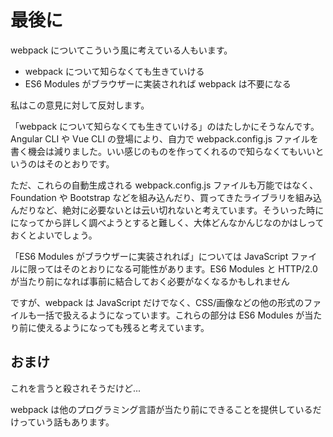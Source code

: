# 最後に
webpack についてこういう風に考えている人もいます。

* webpack について知らなくても生きていける
* ES6 Modules がブラウザーに実装されれば webpack は不要になる

私はこの意見に対して反対します。

「webpack について知らなくても生きていける」のはたしかにそうなんです。Angular CLI や Vue CLI の登場により、自力で webpack.config.js ファイルを書く機会は減りました。いい感じのものを作ってくれるので知らなくてもいいというのはそのとおりです。

ただ、これらの自動生成される webpack.config.js ファイルも万能ではなく、Foundation や Bootstrap などを組み込んだり、買ってきたライブラリを組み込んだりなど、絶対に必要ないとは云い切れないと考えています。そういった時にになってから詳しく調べようとすると難しく、大体どんなかんじなのかはしっておくとよいでしょう。

「ES6 Modules がブラウザーに実装されれば」については JavaScript ファイルに限ってはそのとおりになる可能性があります。ES6 Modules と HTTP/2.0 が当たり前になれば事前に結合しておく必要がなくなるかもしれません

ですが、webpack は JavaScript だけでなく、CSS/画像などの他の形式のファイルも一括で扱えるようになっています。これらの部分は ES6 Modules が当たり前に使えるようになっても残ると考えています。


## おまけ
これを言うと殺されそうだけど...

webpack は他のプログラミング言語が当たり前にできることを提供しているだけっていう話もあります。
